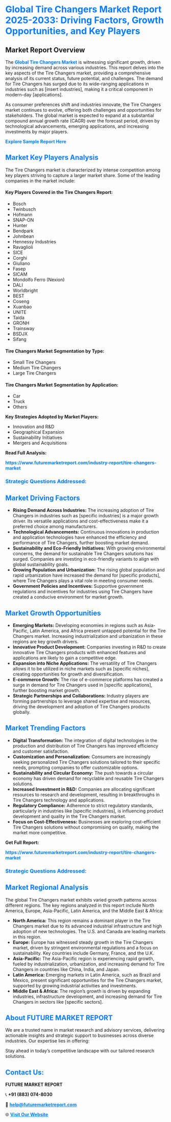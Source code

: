 <h1 style="color: #007BFF;">Global Tire Changers Market Report 2025-2033: Driving Factors, Growth Opportunities, and Key Players</h1>

<section id="overview">
<h2>Market Report Overview</h2>
<p>The <a href="https://www.futuremarketreport.com/industry-report/tire-changers-market" style="color: #007BFF; text-decoration: none;"><strong>Global Tire Changers Market</strong></a> is witnessing significant growth, driven by increasing demand across various industries. This report delves into the key aspects of the Tire Changers market, providing a comprehensive analysis of its current status, future potential, and challenges. The demand for Tire Changers has surged due to its wide-ranging applications in industries such as [insert industries], making it a critical component in modern-day [applications].</p>
<p>As consumer preferences shift and industries innovate, the Tire Changers market continues to evolve, offering both challenges and opportunities for stakeholders. The global market is expected to expand at a substantial compound annual growth rate (CAGR) over the forecast period, driven by technological advancements, emerging applications, and increasing investments by major players.</p>
</section>

<section id="overview">
<p><a href="https://www.futuremarketreport.com/request-sample/reportId=83765" style="color: #007BFF; text-decoration: none;"><strong>Explore Sample Report Here</strong></a></p>
</section>

<section id="key-players">
<h2 style="color: #007BFF;">Market Key Players Analysis</h2>
<p>The Tire Changers market is characterized by intense competition among key players striving to capture a larger market share. Some of the leading companies in the market include:</p>
<h4>Key Players Covered in the Tire Changers Report:</h4>
<ul><li>Bosch</li><li>Twinbusch</li><li>Hofmann</li><li>SNAP-ON</li><li>Hunter</li><li>Bendpark</li><li>Johnbean</li><li>Hennessy Industries</li><li>Ravaglioli</li><li>SICE</li><li>Corghi</li><li>Giuliano</li><li>Fasep</li><li>SICAM</li><li>Mondolfo Ferro (Nexion)</li><li>DALI</li><li>Worldbright</li><li>BEST</li><li>Coseng</li><li>Xuanbao</li><li>UNITE</li><li>Taida</li><li>GRONH</li><li>Trainsway</li><li>BSDJX</li><li>Sifang</li></ul>
<h4>Tire Changers Market Segmentation by Type:</h4>
<ul><li>Small Tire Changers</li><li>Medium Tire Changers</li><li>Large Tire Changers</li></ul>

<h4>Tire Changers Market Segmentation by Application:</h4>
<ul><li>Car</li><li>Truck</li><li>Others</li></ul>
<p><strong>Key Strategies Adopted by Market Players:</strong></p>
<ul>
<li>Innovation and R&D</li>
<li>Geographical Expansion</li>
<li>Sustainability Initiatives</li>
<li>Mergers and Acquisitions</li>
</ul>
</section>

<section>
<p><strong>Read Full Analysis: </strong></p><a href="https://www.futuremarketreport.com/industry-report/tire-changers-market" style="color: #007BFF; text-decoration: none;"><strong>https://www.futuremarketreport.com/industry-report/tire-changers-market</strong></a>
<h3 style="color: #007BFF;">Strategic Questions Addressed:</h3>
</section>

<section id="driving-factors">
<h2 style="color: #007BFF;">Market Driving Factors</h2>
<ul>
<li><strong>Rising Demand Across Industries:</strong> The increasing adoption of Tire Changers in industries such as [specific industries] is a major growth driver. Its versatile applications and cost-effectiveness make it a preferred choice among manufacturers.</li>
<li><strong>Technological Advancements:</strong> Continuous innovations in production and application technologies have enhanced the efficiency and performance of Tire Changers, further boosting market demand.</li>
<li><strong>Sustainability and Eco-Friendly Initiatives:</strong> With growing environmental concerns, the demand for sustainable Tire Changers solutions has surged. Companies are investing in eco-friendly variants to align with global sustainability goals.</li>
<li><strong>Growing Population and Urbanization:</strong> The rising global population and rapid urbanization have increased the demand for [specific products], where Tire Changers plays a vital role in meeting consumer needs.</li>
<li><strong>Government Policies and Incentives:</strong> Supportive government regulations and incentives for industries using Tire Changers have created a conducive environment for market growth.</li>
</ul>
</section>

<section id="growth-opportunities">
<h2 style="color: #007BFF;">Market Growth Opportunities</h2>
<ul>
<li><strong>Emerging Markets:</strong> Developing economies in regions such as Asia-Pacific, Latin America, and Africa present untapped potential for the Tire Changers market. Increasing industrialization and urbanization in these regions are key growth drivers.</li>
<li><strong>Innovative Product Development:</strong> Companies investing in R&D to create innovative Tire Changers products with enhanced features and applications are likely to gain a competitive edge.</li>
<li><strong>Expansion into Niche Applications:</strong> The versatility of Tire Changers allows it to be utilized in niche markets such as [specific niches], creating opportunities for growth and diversification.</li>
<li><strong>E-commerce Growth:</strong> The rise of e-commerce platforms has created a surge in demand for Tire Changers used in [specific applications], further boosting market growth.</li>
<li><strong>Strategic Partnerships and Collaborations:</strong> Industry players are forming partnerships to leverage shared expertise and resources, driving the development and adoption of Tire Changers products globally.</li>
</ul>
</section>

<section id="trending-factors">
<h2 style="color: #007BFF;">Market Trending Factors</h2>
<ul>
<li><strong>Digital Transformation:</strong> The integration of digital technologies in the production and distribution of Tire Changers has improved efficiency and customer satisfaction.</li>
<li><strong>Customization and Personalization:</strong> Consumers are increasingly seeking personalized Tire Changers solutions tailored to their specific needs, prompting companies to offer customizable options.</li>
<li><strong>Sustainability and Circular Economy:</strong> The push towards a circular economy has driven demand for recyclable and reusable Tire Changers solutions.</li>
<li><strong>Increased Investment in R&D:</strong> Companies are allocating significant resources to research and development, resulting in breakthroughs in Tire Changers technology and applications.</li>
<li><strong>Regulatory Compliance:</strong> Adherence to strict regulatory standards, particularly in industries like [specific industries], is influencing product development and quality in the Tire Changers market.</li>
<li><strong>Focus on Cost-Effectiveness:</strong> Businesses are exploring cost-efficient Tire Changers solutions without compromising on quality, making the market more competitive.</li>
</ul>
</section>

<section>
<p><strong>Get Full Report: </strong></p><a href="https://www.futuremarketreport.com/industry-report/tire-changers-market" style="color: #007BFF; text-decoration: none;"><strong>https://www.futuremarketreport.com/industry-report/tire-changers-market</strong></a>
<h3 style="color: #007BFF;">Strategic Questions Addressed:</h3>
</section>


<section id="regional-analysis">
<h2 style="color: #007BFF;">Market Regional Analysis</h2>
<p>The global Tire Changers market exhibits varied growth patterns across different regions. The key regions analyzed in this report include North America, Europe, Asia-Pacific, Latin America, and the Middle East & Africa:</p>
<ul>
<li><strong>North America:</strong> This region remains a dominant player in the Tire Changers market due to its advanced industrial infrastructure and high adoption of new technologies. The U.S. and Canada are leading markets in this region.</li>
<li><strong>Europe:</strong> Europe has witnessed steady growth in the Tire Changers market, driven by stringent environmental regulations and a focus on sustainability. Key countries include Germany, France, and the U.K.</li>
<li><strong>Asia-Pacific:</strong> The Asia-Pacific region is experiencing rapid growth, fueled by industrialization, urbanization, and increasing demand for Tire Changers in countries like China, India, and Japan.</li>
<li><strong>Latin America:</strong> Emerging markets in Latin America, such as Brazil and Mexico, present significant opportunities for the Tire Changers market, supported by growing industrial activities and investments.</li>
<li><strong>Middle East & Africa:</strong> The region’s growth is driven by expanding industries, infrastructure development, and increasing demand for Tire Changers in sectors like [specific sectors].</li>
</ul>
</section>

<footer>
<h2 style="color: #007BFF;">About FUTURE MARKET REPORT</h2>
<p>We are a trusted name in market research and advisory services, delivering actionable insights and strategic support to businesses across diverse industries. Our expertise lies in offering:</p>

<p>Stay ahead in today’s competitive landscape with our tailored research solutions.</p>

<h2 style="color: #007BFF;">Contact Us:</h2>
<p><strong>FUTURE MARKET REPORT</strong></p>
<p>📞 <strong>+91 (883) 074-8030</strong></p>
<p>📧 <strong><a href="mailto:help@futuremarketreport.com" style="color: #007BFF;">help@futuremarketreport.com</a></strong></p>
<p>🌐 <strong><a href="https://www.futuremarketreport.com/" style="color: #007BFF;">Visit Our Website</a></strong></p>
</footer>